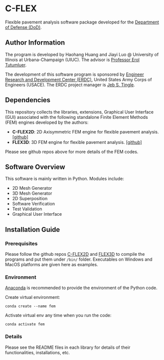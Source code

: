 # C-FLEX
Flexible pavement analysis software package developed for the [Department of Defense (DoD)](https://www.defense.gov).

## Author Information
The program is developed by Haohang Huang and Jiayi Luo @ University of Illinois at Urbana-Champaign (UIUC). The advisor is [Professor Erol Tutumluer](https://cee.illinois.edu/directory/profile/tutumlue).

The development of this software program is sponsored by [Engineer Research and Development Center (ERDC)](https://www.erdc.usace.army.mil), United States Army Corps of Engineers (USACE). The ERDC project manager is [Jeb S. Tingle](https://www.erdc.usace.army.mil/Media/Images/igphoto/2002117275/).

## Dependencies

This repository collects the libraries, extensions, Graphical User Interface (GUI) associated with the following standalone Finite Element Methods (FEM) engines developed by the authors:

* **C-FLEX2D**: 2D Axisymmetric FEM engine for flexible pavement analysis. [[github]](https://github.com/symphonylyh/C-FLEX2D)
* **FLEX3D**: 3D FEM engine for flexible pavement analysis. [[github]]((https://github.com/symphonylyh/FLEX3D))

Please see github repos above for more details of the FEM codes.

## Software Overview
This software is mainly written in Python. Modules include:
* 2D Mesh Generator
* 3D Mesh Generator
* 2D Superposition
* Software Verification
* Test Validation
* Graphical User Interface

## Installation Guide

### Prerequisites
Please follow the github repos [C-FLEX2D](https://github.com/symphonylyh/C-FLEX2D) and [FLEX3D]((https://github.com/symphonylyh/FLEX3D)) to compile the programs and put them under `/bin/` folder. Executables on Windows and MacOS platforms are given here as examples.

### Environment
[Anaconda](https://www.anaconda.com) is recommended to provide the environment of the Python code.

Create virtual environment:

`conda create --name fem`

Activate virtual env any time when you run the code:

`conda activate fem`

### Details
Please see the README files in each library for details of their functionalities, installations, etc.
